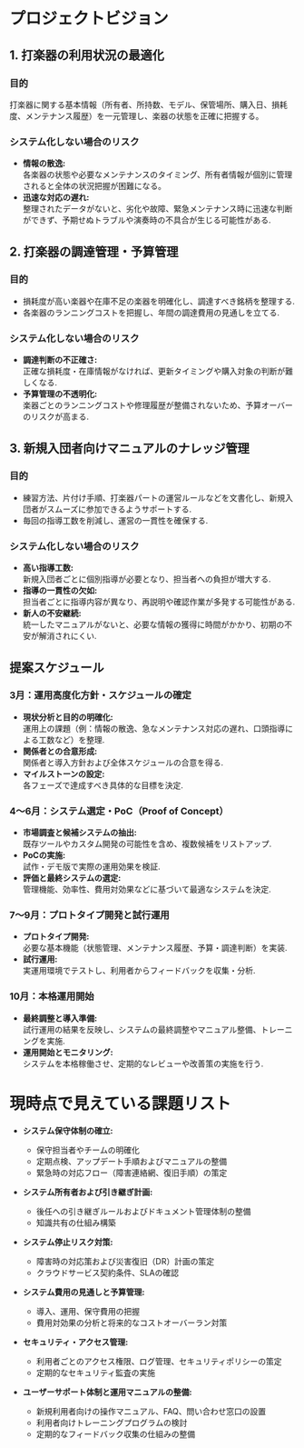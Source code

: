 # プロジェクトビジョン

## 1. 打楽器の利用状況の最適化

### 目的
打楽器に関する基本情報（所有者、所持数、モデル、保管場所、購入日、損耗度、メンテナンス履歴）を一元管理し、楽器の状態を正確に把握する。

### システム化しない場合のリスク
- **情報の散逸:**  
  各楽器の状態や必要なメンテナンスのタイミング、所有者情報が個別に管理されると全体の状況把握が困難になる。
- **迅速な対応の遅れ:**  
  整理されたデータがないと、劣化や故障、緊急メンテナンス時に迅速な判断ができず、予期せぬトラブルや演奏時の不具合が生じる可能性がある.

## 2. 打楽器の調達管理・予算管理

### 目的
- 損耗度が高い楽器や在庫不足の楽器を明確化し、調達すべき銘柄を整理する.
- 各楽器のランニングコストを把握し、年間の調達費用の見通しを立てる.

### システム化しない場合のリスク
- **調達判断の不正確さ:**  
  正確な損耗度・在庫情報がなければ、更新タイミングや購入対象の判断が難しくなる.
- **予算管理の不透明化:**  
  楽器ごとのランニングコストや修理履歴が整備されないため、予算オーバーのリスクが高まる.

## 3. 新規入団者向けマニュアルのナレッジ管理

### 目的
- 練習方法、片付け手順、打楽器パートの運営ルールなどを文書化し、新規入団者がスムーズに参加できるようサポートする.
- 毎回の指導工数を削減し、運営の一貫性を確保する.

### システム化しない場合のリスク
- **高い指導工数:**  
  新規入団者ごとに個別指導が必要となり、担当者への負担が増大する.
- **指導の一貫性の欠如:**  
  担当者ごとに指導内容が異なり、再説明や確認作業が多発する可能性がある.
- **新人の不安継続:**  
  統一したマニュアルがないと、必要な情報の獲得に時間がかかり、初期の不安が解消されにくい.

## 提案スケジュール

### 3月：運用高度化方針・スケジュールの確定
- **現状分析と目的の明確化:**  
  運用上の課題（例：情報の散逸、急なメンテナンス対応の遅れ、口頭指導による工数など）を整理.
- **関係者との合意形成:**  
  関係者と導入方針および全体スケジュールの合意を得る.
- **マイルストーンの設定:**  
  各フェーズで達成すべき具体的な目標を決定.

### 4～6月：システム選定・PoC（Proof of Concept）
- **市場調査と候補システムの抽出:**  
  既存ツールやカスタム開発の可能性を含め、複数候補をリストアップ.
- **PoCの実施:**  
  試作・デモ版で実際の運用効果を検証.
- **評価と最終システムの選定:**  
  管理機能、効率性、費用対効果などに基づいて最適なシステムを決定.

### 7～9月：プロトタイプ開発と試行運用
- **プロトタイプ開発:**  
  必要な基本機能（状態管理、メンテナンス履歴、予算・調達判断）を実装.
- **試行運用:**  
  実運用環境でテストし、利用者からフィードバックを収集・分析.

### 10月：本格運用開始
- **最終調整と導入準備:**  
  試行運用の結果を反映し、システムの最終調整やマニュアル整備、トレーニングを実施.
- **運用開始とモニタリング:**  
  システムを本格稼働させ、定期的なレビューや改善策の実施を行う.

# 現時点で見えている課題リスト

- **システム保守体制の確立:**  
  - 保守担当者やチームの明確化  
  - 定期点検、アップデート手順およびマニュアルの整備  
  - 緊急時の対応フロー（障害連絡網、復旧手順）の策定

- **システム所有者および引き継ぎ計画:**  
  - 後任への引き継ぎルールおよびドキュメント管理体制の整備  
  - 知識共有の仕組み構築

- **システム停止リスク対策:**  
  - 障害時の対応策および災害復旧（DR）計画の策定  
  - クラウドサービス契約条件、SLAの確認

- **システム費用の見通しと予算管理:**  
  - 導入、運用、保守費用の把握  
  - 費用対効果の分析と将来的なコストオーバーラン対策

- **セキュリティ・アクセス管理:**  
  - 利用者ごとのアクセス権限、ログ管理、セキュリティポリシーの策定  
  - 定期的なセキュリティ監査の実施

- **ユーザーサポート体制と運用マニュアルの整備:**  
  - 新規利用者向けの操作マニュアル、FAQ、問い合わせ窓口の設置  
  - 利用者向けトレーニングプログラムの検討  
  - 定期的なフィードバック収集の仕組みの整備 